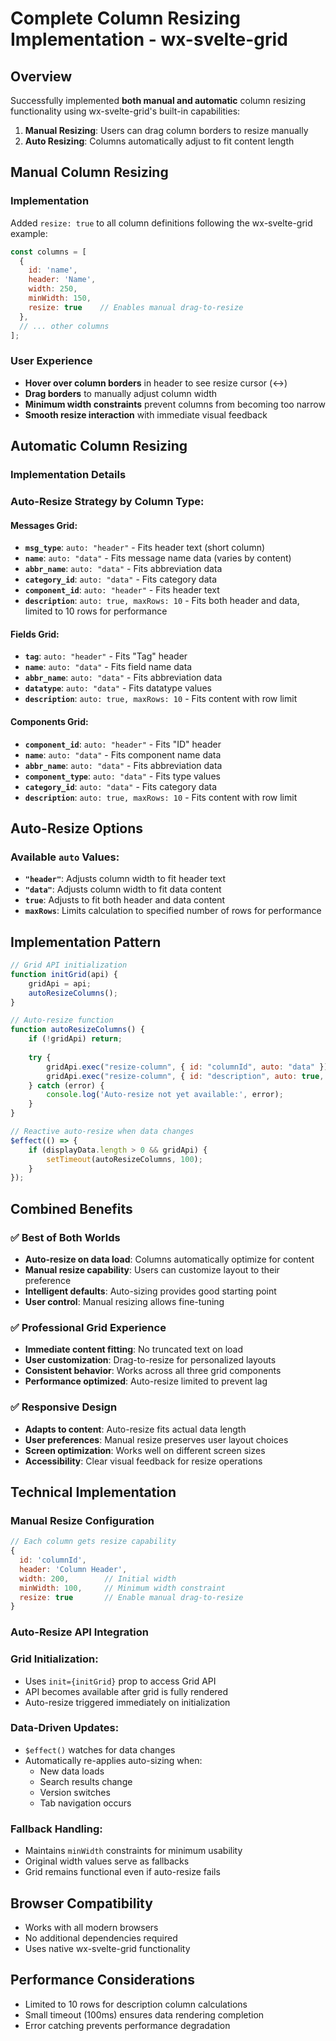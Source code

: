 # Complete Column Resizing Implementation - wx-svelte-grid

## Overview
Successfully implemented **both manual and automatic** column resizing functionality using wx-svelte-grid's built-in capabilities:
1. **Manual Resizing**: Users can drag column borders to resize manually
2. **Auto Resizing**: Columns automatically adjust to fit content length

## Manual Column Resizing

### Implementation
Added `resize: true` to all column definitions following the wx-svelte-grid example:

```javascript
const columns = [
  {
    id: 'name',
    header: 'Name',
    width: 250,
    minWidth: 150,
    resize: true    // Enables manual drag-to-resize
  },
  // ... other columns
];
```

### User Experience
- **Hover over column borders** in header to see resize cursor (↔)
- **Drag borders** to manually adjust column width
- **Minimum width constraints** prevent columns from becoming too narrow
- **Smooth resize interaction** with immediate visual feedback

## Automatic Column Resizing

### Implementation Details

### Auto-Resize Strategy by Column Type:

#### **Messages Grid:**
- **`msg_type`**: `auto: "header"` - Fits header text (short column)
- **`name`**: `auto: "data"` - Fits message name data (varies by content)
- **`abbr_name`**: `auto: "data"` - Fits abbreviation data
- **`category_id`**: `auto: "data"` - Fits category data
- **`component_id`**: `auto: "header"` - Fits header text
- **`description`**: `auto: true, maxRows: 10` - Fits both header and data, limited to 10 rows for performance

#### **Fields Grid:**
- **`tag`**: `auto: "header"` - Fits "Tag" header
- **`name`**: `auto: "data"` - Fits field name data
- **`abbr_name`**: `auto: "data"` - Fits abbreviation data
- **`datatype`**: `auto: "data"` - Fits datatype values
- **`description`**: `auto: true, maxRows: 10` - Fits content with row limit

#### **Components Grid:**
- **`component_id`**: `auto: "header"` - Fits "ID" header
- **`name`**: `auto: "data"` - Fits component name data
- **`abbr_name`**: `auto: "data"` - Fits abbreviation data
- **`component_type`**: `auto: "data"` - Fits type values
- **`category_id`**: `auto: "data"` - Fits category data
- **`description`**: `auto: true, maxRows: 10` - Fits content with row limit

## Auto-Resize Options

### Available `auto` Values:
- **`"header"`**: Adjusts column width to fit header text
- **`"data"`**: Adjusts column width to fit data content
- **`true`**: Adjusts to fit both header and data content
- **`maxRows`**: Limits calculation to specified number of rows for performance

## Implementation Pattern

```javascript
// Grid API initialization
function initGrid(api) {
    gridApi = api;
    autoResizeColumns();
}

// Auto-resize function
function autoResizeColumns() {
    if (!gridApi) return;
    
    try {
        gridApi.exec("resize-column", { id: "columnId", auto: "data" });
        gridApi.exec("resize-column", { id: "description", auto: true, maxRows: 10 });
    } catch (error) {
        console.log('Auto-resize not yet available:', error);
    }
}

// Reactive auto-resize when data changes
$effect(() => {
    if (displayData.length > 0 && gridApi) {
        setTimeout(autoResizeColumns, 100);
    }
});
```

## Combined Benefits

### ✅ **Best of Both Worlds**
- **Auto-resize on data load**: Columns automatically optimize for content
- **Manual resize capability**: Users can customize layout to their preference
- **Intelligent defaults**: Auto-sizing provides good starting point
- **User control**: Manual resizing allows fine-tuning

### ✅ **Professional Grid Experience**
- **Immediate content fitting**: No truncated text on load
- **User customization**: Drag-to-resize for personalized layouts
- **Consistent behavior**: Works across all three grid components
- **Performance optimized**: Auto-resize limited to prevent lag

### ✅ **Responsive Design**
- **Adapts to content**: Auto-resize fits actual data length
- **User preferences**: Manual resize preserves user layout choices
- **Screen optimization**: Works well on different screen sizes
- **Accessibility**: Clear visual feedback for resize operations

## Technical Implementation

### Manual Resize Configuration
```javascript
// Each column gets resize capability
{
  id: 'columnId',
  header: 'Column Header',
  width: 200,        // Initial width
  minWidth: 100,     // Minimum width constraint
  resize: true       // Enable manual drag-to-resize
}
```

### Auto-Resize API Integration

### Grid Initialization:
- Uses `init={initGrid}` prop to access Grid API
- API becomes available after grid is fully rendered
- Auto-resize triggered immediately on initialization

### Data-Driven Updates:
- `$effect()` watches for data changes
- Automatically re-applies auto-sizing when:
  - New data loads
  - Search results change
  - Version switches
  - Tab navigation occurs

### Fallback Handling:
- Maintains `minWidth` constraints for minimum usability
- Original width values serve as fallbacks
- Grid remains functional even if auto-resize fails

## Browser Compatibility
- Works with all modern browsers
- No additional dependencies required
- Uses native wx-svelte-grid functionality

## Performance Considerations
- Limited to 10 rows for description column calculations
- Small timeout (100ms) ensures data rendering completion
- Error catching prevents performance degradation
